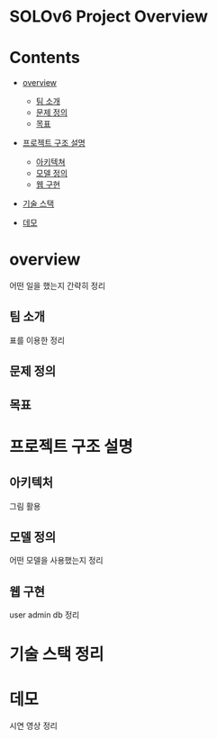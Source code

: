 # SOLOv6 Project Overview
# Contents
- [overview](#overview)
  - [팀 소개](#팀-소개)
  - [문제 정의](#문제-정의)
  - [목표](#목표)

- [프로젝트 구조 설명](#프로젝트-구조-설명)
  - [아키텍쳐](#아키텍처)
  - [모델 정의](#모델-정의)
  - [웹 구현](#웹-구현)

- [기술 스택](#기술-스택)
  
- [데모](#데모)

# overview
어떤 일을 했는지 간략히 정리

## 팀 소개
표를 이용한 정리

## 문제 정의

## 목표

# 프로젝트 구조 설명
## 아키텍처
그림 활용

## 모델 정의
어떤 모델을 사용했는지 정리

## 웹 구현
user admin db 정리

# 기술 스택 정리

# 데모
시연 영상 정리

